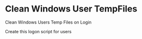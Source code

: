 # Clean Windows User TempFiles
Clean Windows Users Temp Files on Login  

Create this logon script for users  
